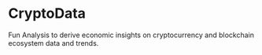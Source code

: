 # CryptoData
Fun Analysis to derive economic insights on cryptocurrency and blockchain ecosystem data and trends.
